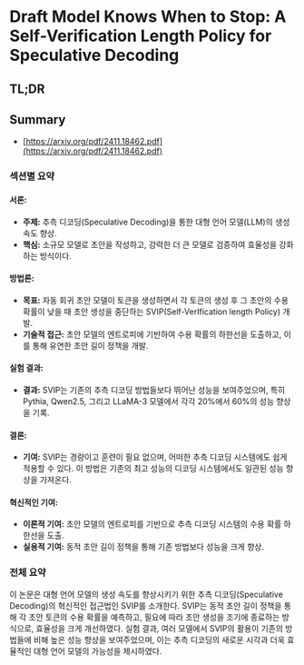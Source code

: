 # Draft Model Knows When to Stop: A Self-Verification Length Policy for Speculative Decoding
## TL;DR
## Summary
- [https://arxiv.org/pdf/2411.18462.pdf](https://arxiv.org/pdf/2411.18462.pdf)

### 섹션별 요약

#### 서론:
- **주제:** 추측 디코딩(Speculative Decoding)을 통한 대형 언어 모델(LLM)의 생성 속도 향상.
- **핵심:** 소규모 모델로 초안을 작성하고, 강력한 더 큰 모델로 검증하여 효율성을 강화하는 방식이다.

#### 방법론:
- **목표:** 자동 회귀 초안 모델이 토큰을 생성하면서 각 토큰의 생성 후 그 초안의 수용 확률이 낮을 때 초안 생성을 중단하는 SVIP(Self-VerIfication length Policy) 개발.
- **기술적 접근:** 초안 모델의 엔트로피에 기반하여 수용 확률의 하한선을 도출하고, 이를 통해 유연한 초안 길이 정책을 개발.

#### 실험 결과:
- **결과:** SVIP는 기존의 추측 디코딩 방법들보다 뛰어난 성능을 보여주었으며, 특히 Pythia, Qwen2.5, 그리고 LLaMA-3 모델에서 각각 20%에서 60%의 성능 향상을 기록.

#### 결론:
- **기여:** SVIP는 경량이고 훈련이 필요 없으며, 어떠한 추측 디코딩 시스템에도 쉽게 적용할 수 있다. 이 방법은 기존의 최고 성능의 디코딩 시스템에서도 일관된 성능 향상을 가져온다.

#### 혁신적인 기여:
- **이론적 기여:** 초안 모델의 엔트로피를 기반으로 추측 디코딩 시스템의 수용 확률 하한선을 도출.
- **실용적 기여:** 동적 초안 길이 정책을 통해 기존 방법보다 성능을 크게 향상.

### 전체 요약

이 논문은 대형 언어 모델의 생성 속도를 향상시키기 위한 추측 디코딩(Speculative Decoding)의 혁신적인 접근법인 SVIP를 소개한다. SVIP는 동적 초안 길이 정책을 통해 각 초안 토큰의 수용 확률을 예측하고, 필요에 따라 초안 생성을 조기에 종료하는 방식으로, 효율성을 크게 개선하였다. 실험 결과, 여러 모델에서 SVIP의 활용이 기존의 방법들에 비해 높은 성능 향상을 보여주었으며, 이는 추측 디코딩의 새로운 시각과 더욱 효율적인 대형 언어 모델의 가능성을 제시하였다.